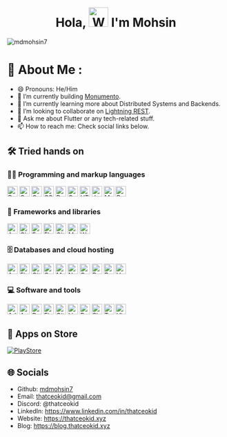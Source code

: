 
<h1 align="center"> Hola, <img src="https://raw.githubusercontent.com/nixin72/nixin72/master/wave.gif" 
         alt="Waving hand animated gif"
         height="45"
         width="45" /> I'm Mohsin</h1>

<p align="left"> <img src="https://komarev.com/ghpvc/?username=mdmohsin7&label=Views&color=blue&style=plastic&style=for-the-badge" alt="mdmohsin7" /> </p>

# 💫 About Me :
- 😄 Pronouns: He/Him
- 🔭 I’m currently building [Monumento](https://github.com/AOSSIE-Org/Monumento/tree/gsoc-24).
- 🌱 I’m currently learning more about Distributed Systems and Backends.
- 👯 I’m looking to collaborate on [Lightning REST](https://github.com/mdmohsin7/lightning-rest/).
- 💬 Ask me about Flutter or any tech-related stuff.
- 📫 How to reach me: Check social links below.


## 🛠️ Tried hands on

### 👨‍💻 Programming and markup languages

<p>
    <a href="https://github.com/search?q=user%3Amdmohsin7+language%3Abash"><img alt="Bash" src="https://img.shields.io/badge/Bash-121011.svg?logo=gnu-bash&logoColor=white" height="24"></a>
    <a href="https://github.com/search?q=user%3Amdmohsin7+language%3Ac"><img alt="C" src="https://custom-icon-badges.herokuapp.com/badge/C-03599C.svg?logo=c-in-hexagon&logoColor=white" height="24"></a>
    <a href="https://github.com/search?q=user%3Amdmohsin7+language%3Acpp"><img alt="C++" src="https://custom-icon-badges.herokuapp.com/badge/C++-9C033A.svg?logo=cpp2&logoColor=white" height="24"></a>
    <a href="https://github.com/search?q=user%3Amdmohsin7+language%3Acss"><img alt="CSS" src="https://img.shields.io/badge/CSS-1572B6.svg?logo=css3&logoColor=white" height="24"></a>
    <a href="https://github.com/search?q=user%3Amdmohsin7+language%3Adart"><img alt="Dart" src="https://img.shields.io/badge/Dart-15A6C4.svg?logo=dart&logoColor=white" height="24"></a>
      <a href="https://github.com/search?q=user%3Amdmohsin7+language%3Ago"><img alt="GO" src="https://img.shields.io/badge/Go-29BEB0.svg?logo=go&logoColor=white" height="24"></a>
    <a href="https://github.com/search?q=user%3Amdmohsin7+language%3Ahtml"><img alt="HTML" src="https://img.shields.io/badge/HTML-E34F26.svg?logo=html5&logoColor=white" height="24"></a>
    <a href="https://github.com/search?q=user%3Amdmohsin7+language%3Ajavascript"><img alt="JavaScript" src="https://img.shields.io/badge/JavaScript-F7DF1E.svg?logo=javascript&logoColor=black" height="24"></a>
    <a href="https://github.com/search?q=user%3Amdmohsin7+language%3Amarkdown"><img alt="Markdown" src="https://img.shields.io/badge/Markdown-000000.svg?logo=markdown&logoColor=white" height="24"></a>
    <a href="https://github.com/search?q=user%3Amdmohsin7+language%3Apython"><img alt="Python" src="https://img.shields.io/badge/Python-14354C.svg?logo=python&logoColor=white" height="24"></a>
</p>

### 🧰 Frameworks and libraries

<p>
  <a href="#"><img alt="AngularDart" src="https://img.shields.io/badge/AngularDart-%2315A6C4.svg?logo=angular&logoColor=white" height="24"></a>
    <a href="#"><img alt="Gin" src="https://img.shields.io/badge/gin-29BEB0.svg?logo=gin&logoColor=white" height="24"></a>
    <a href="#"><img alt="FastAPI" src="https://img.shields.io/badge/FastAPI-005571?style=for-the-badge&logo=fastapi" height="24"></a>
    <a href="#"><img alt="Flutter" src="https://img.shields.io/badge/Flutter-02569B.svg?logo=flutter&logoColor=white" height="24"></a>
    <a href="#"><img alt="GitHub Actions" src="https://img.shields.io/badge/GitHub%20Actions-2671E5.svg?logo=github%20actions&logoColor=white" height="24"></a>
    <a href="#"><img alt="Material Design" src="https://img.shields.io/badge/Material%20Design-0081CB.svg?logo=material-design&logoColor=white" height="24"></a>
    <a href="#"><img alt="Wordpress" src="https://img.shields.io/badge/Wordpress-21759B?logo=wordpress&logoColor=white" height="24"></a>
</p>

### 🗄️ Databases and cloud hosting

<p>
  <a href="#"><img alt="Appwrite" src="https://img.shields.io/badge/Appwrite-%23d82c20.svg?logo=appwrite&logoColor=white" height="24"></a>
   <a href="#"><img alt="Firebase" src="https://img.shields.io/badge/Firebase-%23039BE5.svg?logo=firebase&logoColor=white" height="24"></a>
    <a href="#"><img alt="GitHub Pages" src="https://img.shields.io/badge/GitHub%20Pages-327FC7.svg?logo=github&logoColor=white" height="24"></a>
    <a href="#"><img alt="Google Cloud" src="https://img.shields.io/badge/Google%20Cloud-%234285F4.svg?logo=google-cloud&logoColor=white" height="24"></a>
    <a href="#"><img alt="MongoDB" src ="https://img.shields.io/badge/MongoDB-4ea94b.svg?logo=mongodb&logoColor=white" height="24"></a>
    <a href="#"><img alt="Netlify" src="https://img.shields.io/badge/Netlify-010101.svg?logo=netlify&logoColor=white" height="24"></a>
  <a href="#"><img alt="Oracle Cloud" src="https://img.shields.io/badge/Oracle%20Cloud-%23c74634.svg?logo=oracle&logoColor=white" height="24"></a>
    <a href="#"><img alt="PostgreSQL" src ="https://img.shields.io/badge/PostgreSQL-316192.svg?logo=postgresql&logoColor=white" height="24"></a>
   <a href="#"><img alt="Redis" src ="https://img.shields.io/badge/Redis-%23d82c20.svg?logo=redis&logoColor=white" height="24"></a>
    <a href="#"><img alt="Vercel" src="https://img.shields.io/badge/Vercel-000000.svg?logo=vercel&logoColor=white" height="24"></a>
</p>

### 💻 Software and tools

<p>
    <a href="#"><img alt="Adobe" src="https://img.shields.io/badge/Adobe-FF0000.svg?logo=adobe&logoColor=white" height="24"></a>
    <a href="#"><img alt="Android Studio" src="https://img.shields.io/badge/Android%20Studio-008678.svg?logo=android-studio&logoColor=white" height="24"></a>
    <a href="#"><img alt="Docker" src="https://img.shields.io/badge/-Docker-175DDC?logo=docker& logoColor=white" height="24"></a>
    <a href="#"><img alt="Figma" src="https://img.shields.io/badge/figma-%23F24E1E.svg?logo=figma&logoColor=white" height="24"></a>
    <a href="#"><img alt="Git" src="https://img.shields.io/badge/Git-F05033.svg?logo=git&logoColor=white" height="24"></a>
   <a href="#"><img alt="Linear" src="https://img.shields.io/badge/Linear-%235e6ad2.svg?logo=linear&logoColor=white" height="24"></a>
    <a href="#"><img alt="Postman" src="https://img.shields.io/badge/Postman-FF6C37?logo=postman&logoColor=white" height="24"></a>
    <a href="#"><img alt="Slack" src="https://img.shields.io/badge/Slack-3B0D24.svg?logo=slack&logoColor=white" height="24"></a>
    <a href="#"><img alt="Trello" src="https://img.shields.io/badge/Trello-327FC7.svg?logo=trello&logoColor=white" height="24"></a>
    <a href="#"><img alt="Visual Studio Code" src="https://img.shields.io/badge/Visual%20Studio%20Code-0078d7.svg?logo=visual-studio-code&logoColor=white" height="24"></a>
</p>

## 🛒 Apps on Store
[![PlayStore](https://img.shields.io/badge/Google_Play-414141?style=for-the-badge&logo=google-play&logoColor=white)](https://play.google.com/store/apps/dev?id=6495966984120562967) 

## 🌐 Socials

- Github: [mdmohsin7](https://github.com/mdmohsin7/)
- Email: thatceokid@gmail.com
- Discord: @thatceokid
- LinkedIn: https://www.linkedin.com/in/thatceokid
- Website: https://thatceokid.xyz
- Blog: https://blog.thatceokid.xyz

